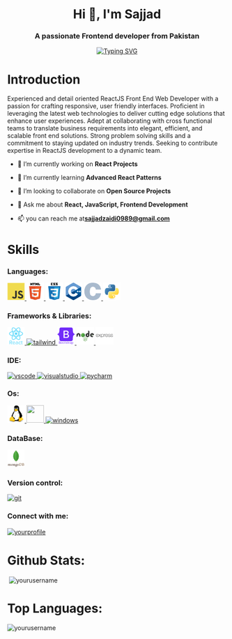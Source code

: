 <h1 align="center">Hi 👋, I'm Sajjad</h1>
<h3 align="center">A passionate Frontend developer from Pakistan</h3>

<p align="center">
  <a href="https://git.io/typing-svg"><img src="https://readme-typing-svg.demolab.com?font=Fira+Code&pause=1000&color=22D3EE&center=true&width=435&lines=Frontend+Web+Developer;React+%7C+JavaScript+Expert;Full-Stack+Enthusiast;" alt="Typing SVG" /></a>
</p>

<h1>Introduction</h1>
<p>Experienced and detail oriented ReactJS Front End Web Developer with a passion for crafting responsive, user friendly interfaces. Proficient in leveraging the latest web technologies to deliver cutting edge solutions that enhance user experiences. Adept at collaborating with cross functional teams to translate business requirements into elegant, efficient, and scalable front end solutions. Strong problem solving skills and a commitment to staying updated on industry trends. Seeking to contribute expertise in ReactJS development to a dynamic team.</p>

- 🔭 I’m currently working on **React Projects**

- 🌱 I’m currently learning **Advanced React Patterns**

- 👯 I’m looking to collaborate on **Open Source Projects**

- 💬 Ask me about **React, JavaScript, Frontend Development**

- 📫 you can reach me at**sajjadzaidi0989@gmail.com**

<h1>Skills</h1>
<h3 align="left">Languages:</h3>
  <a href="https://developer.mozilla.org/en-US/docs/Web/JavaScript" target="_blank" rel="noreferrer"> <img src="https://raw.githubusercontent.com/devicons/devicon/master/icons/javascript/javascript-original.svg" alt="javascript" width="40" height="40"/> </a>
<a href="https://www.w3.org/html/" target="_blank" rel="noreferrer"> <img src="https://raw.githubusercontent.com/devicons/devicon/master/icons/html5/html5-original-wordmark.svg" alt="html5" width="40" height="40"/> </a>
<a href="https://www.w3schools.com/css/" target="_blank" rel="noreferrer"> <img src="https://raw.githubusercontent.com/devicons/devicon/master/icons/css3/css3-original-wordmark.svg" alt="css3" width="40" height="40"/> </a>
 <a href="https://www.w3schools.com/cpp/" target="_blank" rel="noreferrer"> <img src="https://raw.githubusercontent.com/devicons/devicon/master/icons/cplusplus/cplusplus-original.svg" alt="cplusplus" width="40" height="40"/> </a>
  <a href="https://www.cprogramming.com/" target="_blank" rel="noreferrer"> <img src="https://raw.githubusercontent.com/devicons/devicon/master/icons/c/c-original.svg" alt="c" width="40" height="40"/> </a>
  <a href="https://www.python.org" target="_blank" rel="noreferrer"> <img src="https://raw.githubusercontent.com/devicons/devicon/master/icons/python/python-original.svg" alt="python" width="40" height="40"/> </a>
<h3 align="left">Frameworks & Libraries:</h3>
<p align="left"> 
  <a href="https://reactjs.org/" target="_blank" rel="noreferrer"> <img src="https://raw.githubusercontent.com/devicons/devicon/master/icons/react/react-original-wordmark.svg" alt="react" width="40" height="40"/> </a>
  <a href="https://tailwindcss.com/" target="_blank" rel="noreferrer"> <img src="https://www.vectorlogo.zone/logos/tailwindcss/tailwindcss-icon.svg" alt="tailwind" width="40" height="40"/> </a>
  <a href="https://getbootstrap.com" target="_blank" rel="noreferrer"> <img src="https://raw.githubusercontent.com/devicons/devicon/master/icons/bootstrap/bootstrap-plain-wordmark.svg" alt="bootstrap" width="40" height="40"/> </a>
  <a href="https://nodejs.org" target="_blank" rel="noreferrer"> <img src="https://raw.githubusercontent.com/devicons/devicon/master/icons/nodejs/nodejs-original-wordmark.svg" alt="nodejs" width="40" height="40"/> </a>
  <a href="https://expressjs.com" target="_blank" rel="noreferrer"> <img src="https://raw.githubusercontent.com/devicons/devicon/master/icons/express/express-original-wordmark.svg" alt="express" width="40" height="40"/> </a>
<h3 align="left">IDE:</h3>
<a href="https://code.visualstudio.com/" target="_blank" rel="noreferrer"> 
  <img src="https://cdn.jsdelivr.net/gh/devicons/devicon/icons/vscode/vscode-original.svg" alt="vscode" width="40" height="40"/> 
</a>
  <a href="https://visualstudio.microsoft.com/" target="_blank" rel="noreferrer"> 
  <img src="https://cdn.jsdelivr.net/gh/devicons/devicon/icons/visualstudio/visualstudio-plain.svg" alt="visualstudio" width="40" height="40"/> 
  </a>
  <a href="https://www.jetbrains.com/pycharm/" target="_blank" rel="noreferrer"> 
  <img src="https://cdn.jsdelivr.net/gh/devicons/devicon/icons/pycharm/pycharm-original.svg" alt="pycharm" width="40" height="40"/> 
</a>
  <h3 align="left">Os:</h3>
  <a href="https://www.linux.org/" target="_blank" rel="noreferrer"> <img src="https://raw.githubusercontent.com/devicons/devicon/master/icons/linux/linux-original.svg" alt="linux" width="40" height="40"/> </a>
  <a href="https://ubuntu.com/" target="_blank" rel="noreferrer"> 
 <img src="https://cdn.jsdelivr.net/gh/devicons/devicon/icons/ubuntu/ubuntu-plain.svg" width="40" height="40" />
</a>
  <a href="https://www.microsoft.com/windows" target="_blank" rel="noreferrer"> 
  <img src="https://cdn.jsdelivr.net/gh/devicons/devicon/icons/windows8/windows8-original.svg" alt="windows" width="40" height="40" /> 
</a>
<h3 align="left">DataBase:</h3>
  <a href="https://www.mongodb.com/" target="_blank" rel="noreferrer"> <img src="https://raw.githubusercontent.com/devicons/devicon/master/icons/mongodb/mongodb-original-wordmark.svg" alt="mongodb" width="40" height="40"/> </a>
<h3 align="left">Version control:</h3>
  <a href="https://git-scm.com/" target="_blank" rel="noreferrer"> <img src="https://www.vectorlogo.zone/logos/git-scm/git-scm-icon.svg" alt="git" width="40" height="40"/> </a>


<h3 align="left">Connect with me:</h3>
<p align="left">
<a href="https://www.linkedin.com/in/sajjad-zaidi-a564682a7/" target="blank"><img align="center" src="https://raw.githubusercontent.com/rahuldkjain/github-profile-readme-generator/master/src/images/icons/Social/linked-in-alt.svg" alt="yourprofile" height="30" width="40" /></a>
</p>

<h1>Github Stats:</h1>
<p>&nbsp;<img align="center" src="https://github-readme-stats.vercel.app/api?username=yourusername&show_icons=true&locale=en&theme=radical" alt="yourusername" /></p>
<h1>Top Languages:</h1>
<p><img align="left" src="https://github-readme-stats.vercel.app/api/top-langs?username=yourusername&show_icons=true&locale=en&layout=compact&theme=radical" alt="yourusername" /></p>

